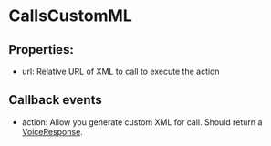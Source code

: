 # CallsCustomML

## Properties:
- url: Relative URL of XML to call to execute the action

## Callback events
- action: Allow you generate custom XML for call. Should return a [VoiceResponse](./voice-response.md).